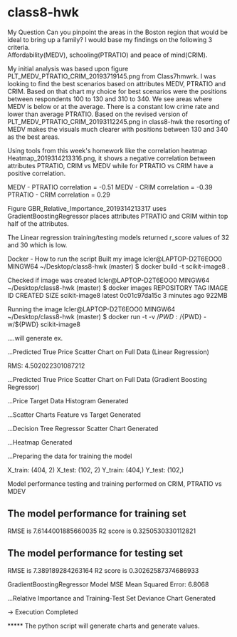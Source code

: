 # class8-hwk

My Question
Can you pinpoint the areas in the Boston region that would be ideal
to bring up a family?  I would base my findings on the following 3 criteria.  
Affordability(MEDV), schooling(PTRATIO) and peace of mind(CRIM).

My initial analysis was based upon figure PLT_MEDV_PTRATIO_CRIM_20193719145.png
from Class7hmwrk.  I was looking to find the best scenarios based on
attributes MEDV, PTRATIO and CRIM. Based on that chart my choice for best scenarios
were the positions between respondents 100 to 130 and 310 to 340.  We see areas where
MEDV is below or at the average.  There is a constant low crime rate and lower than average PTRATIO.
Based on the revised version of PLT_MEDV_PTRATIO_CRIM_20193112245.png in class8-hwk the
resorting of MEDV makes the visuals much clearer with positions between 130 and 340 as the
best areas.  

Using tools from this week's homework like the correlation heatmap Heatmap_2019314213316.png,
it shows a negative correlation between attributes PTRATIO, CRIM vs MEDV while
for PTRATIO vs CRIM have a positive correlation.

MEDV - PTRATIO correlation = -0.51
MEDV - CRIM correlation = -0.39
PTRATIO - CRIM correlation = 0.29

Figure GBR_Relative_Importance_2019314213317 uses GradientBoostingRegressor places
attributes PTRATIO and CRIM within top half of the attributes.

The Linear regression training/testing models returned r_score values of 32 and 30 which is low.  

Docker - How to run the script
Built my image
lcler@LAPTOP-D2T6EOO0 MINGW64 ~/Desktop/class8-hwk (master)
$ docker build -t scikit-image8 .

Checked if image was created
lcler@LAPTOP-D2T6EOO0 MINGW64 ~/Desktop/class8-hwk (master)
$ docker images
REPOSITORY            TAG                 IMAGE ID            CREATED             SIZE
scikit-image8         latest              0c01c97da15c        3 minutes ago       922MB

Running the image
lcler@LAPTOP-D2T6EOO0 MINGW64 ~/Desktop/class8-hwk (master)
$ docker run -t -v /${PWD}:/${PWD} -w/${PWD} scikit-image8

....will generate ex.

...Predicted True Price Scatter Chart on Full Data (Linear Regression)

RMS: 4.502022301087212

...Predicted True Price Scatter Chart on Full Data (Gradient Boosting Regressor)

...Price Target Data Histogram Generated

...Scatter Charts Feature vs Target Generated

...Decision Tree Regressor Scatter Chart Generated

...Heatmap Generated

...Preparing the data for training the model

X_train: (404, 2)
X_test: (102, 2)
Y_train: (404,)
Y_test: (102,)

Model performance testing and training performed on CRIM, PTRATIO vs MDEV

The model performance for training set
--------------------------------------
RMSE is 7.6144001885660035
R2 score is 0.3250530330112821


The model performance for testing set
--------------------------------------
RMSE is 7.389189284263164
R2 score is 0.30262587374686933

GradientBoostingRegressor Model MSE
Mean Squared Error: 6.8068

...Relative Importance and Training-Test Set Deviance Chart Generated




 -> Execution Completed




***** The python script will generate charts and generate values.
